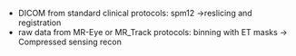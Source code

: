 - DICOM from standard clinical protocols: spm12 ->reslicing and registration
- raw data from MR-Eye or MR_Track protocols: binning with ET masks -> Compressed sensing recon
